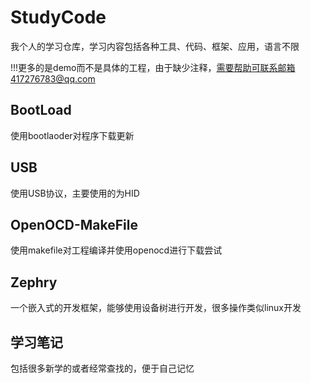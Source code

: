 # StudyCode
我个人的学习仓库，学习内容包括各种工具、代码、框架、应用，语言不限

!!!更多的是demo而不是具体的工程，由于缺少注释，需要帮助可联系邮箱417276783@qq.com

## BootLoad
使用bootlaoder对程序下载更新

## USB
使用USB协议，主要使用的为HID

## OpenOCD-MakeFile
使用makefile对工程编译并使用openocd进行下载尝试

## Zephry
一个嵌入式的开发框架，能够使用设备树进行开发，很多操作类似linux开发

## 学习笔记
包括很多新学的或者经常查找的，便于自己记忆